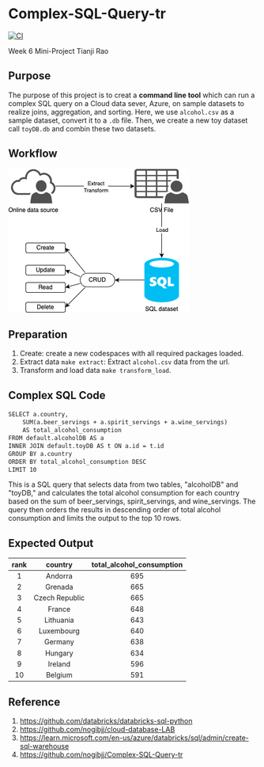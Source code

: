 # Complex-SQL-Query-tr

[![CI](https://github.com/nogibjj/Command_line_tool_Python_tr/actions/workflows/cicd.yml/badge.svg)](https://github.com/nogibjj/Command_line_tool_Python_tr/actions/workflows/cicd.yml)

Week 6 Mini-Project
Tianji Rao

## Purpose
The purpose of this project is to creat a **command line tool** which can run a complex SQL query on a Cloud data sever, Azure, on sample datasets to realize joins, aggregation, and sorting. 
Here, we use `alcohol.csv` as a sample dataset, convert it to a `.db` file. Then, we create a new toy dataset call `toyDB.db` and combin these two datasets. 

## Workflow
![Workflow](workflow.png)

## Preparation
1. Create: create a new codespaces with all required packages loaded.   
2. Extract data `make extract`: Extract `alcohol.csv` data from the url.     
3. Transform and load data `make transform_load`.

## Complex SQL Code 

```
SELECT a.country,
    SUM(a.beer_servings + a.spirit_servings + a.wine_servings) 
    AS total_alcohol_consumption
FROM default.alcoholDB AS a
INNER JOIN default.toyDB AS t ON a.id = t.id
GROUP BY a.country
ORDER BY total_alcohol_consumption DESC
LIMIT 10
```
This is a SQL query that selects data from two tables, "alcoholDB" and "toyDB," and calculates the total alcohol consumption for each country based on the sum of beer_servings, spirit_servings, and wine_servings. The query then orders the results in descending order of total alcohol consumption and limits the output to the top 10 rows.

## Expected Output


|rank|country|total_alcohol_consumption|
|:--:|:------------:|:----:|
|1|Andorra|695|
|2|Grenada|665|
|3|Czech Republic|665|
|4|France|648|
|5|Lithuania|643|
|6|Luxembourg|640|
|7|Germany|638|
|8|Hungary|634|
|9|Ireland|596|
|10|Belgium|591|

## Reference
1. https://github.com/databricks/databricks-sql-python
2. https://github.com/nogibjj/cloud-database-LAB
3. https://learn.microsoft.com/en-us/azure/databricks/sql/admin/create-sql-warehouse
4. https://github.com/nogibjj/Complex-SQL-Query-tr
